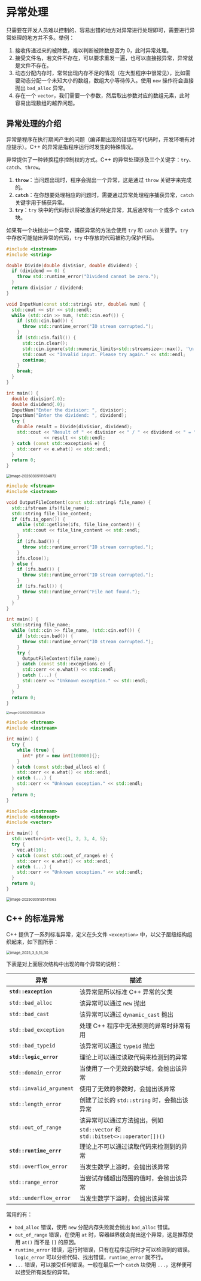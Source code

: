 # 异常处理

只需要在开发人员难以控制的、容易出错的地方对异常进行处理即可，需要进行异常处理的地方并不多。举例：

1. 接收传递过来的被除数，难以判断被除数是否为 0，此时异常处理。
2. 接受文件名，若文件不存在，可以要求重发一遍，也可以直接报异常，异常就是文件不存在。
3. 动态分配内存时，常常出现内存不足的情况（在大型程序中很常见），比如需要动态分配一个未知大小的数组，数组大小等待传入。使用 `new` 操作符会直接抛出 `bad_alloc` 异常。
4. 存在一个 `vector`，我们需要一个参数，然后取出参数对应的数组元素，此时容易出现数组的越界问题。

## 异常处理的介绍

异常是程序在执行期间产生的问题（编译期出现的错误在写代码时，开发环境有对应提示）。C++ 的异常是指程序运行时发生的特殊情况。

异常提供了一种转换程序控制权的方式。C++ 的异常处理涉及三个关键字：`try`、`catch`、`throw`。

1. **`throw`**：当问题出现时，程序会抛出一个异常，这是通过 `throw` 关键字来完成的。
2. **`catch`**：在你想要处理相应的问题时，需要通过异常处理程序捕获异常，`catch` 关键字用于捕获异常。
3. **`try`**：`try` 块中的代码标识将被激活的特定异常，其后通常有一个或多个 `catch` 块。

如果有一个块抛出一个异常，捕获异常的方法会使用 `try` 和 `catch` 关键字。`try` 中存放可能抛出异常的代码，`try` 中存放的代码被称为保护代码。

```cpp
#include <iostream>
#include <string>

double Divide(double divisior, double dividend) {
  if (dividend == 0) {
    throw std::runtime_error("Dividend cannot be zero.");
  }
  return divisior / dividend;
}

void InputNum(const std::string& str, double& num) {
  std::cout << str << std::endl;
  while (std::cin >> num, !std::cin.eof()) {
    if (std::cin.bad()) {
      throw std::runtime_error("IO stream corrupted.");
    }
    if (std::cin.fail()) {
      std::cin.clear();
      std::cin.ignore(std::numeric_limits<std::streamsize>::max(), '\n');
      std::cout << "Invalid input. Please try again." << std::endl;
      continue;
    }
    break;
  }
}

int main() {
  double divisior{.0};
  double dividend{.0};
  InputNum("Enter the divisior: ", divisior);
  InputNum("Enter the dividend: ", dividend);
  try {
    double result = Divide(divisior, dividend);
    std::cout << "Result of " << divisior << " / " << dividend << " = "
              << result << std::endl;
  } catch (const std::exception& e) {
    std::cerr << e.what() << std::endl;
  }
  return 0;
}
```

<img src="https://leafalice-image.oss-cn-hangzhou.aliyuncs.com/img/image-20250305111334872.png" alt="image-20250305111334872" style="zoom:67%;" />

```cpp
#include <fstream>
#include <iostream>

void OutputFileContent(const std::string& file_name) {
  std::ifstream ifs(file_name);
  std::string file_line_content;
  if (ifs.is_open()) {
    while (std::getline(ifs, file_line_content)) {
      std::cout << file_line_content << std::endl;
    }
    if (ifs.bad()) {
      throw std::runtime_error("IO stream corrupted.");
    }
    ifs.close();
  } else {
    if (ifs.bad()) {
      throw std::runtime_error("IO stream corrupted.");
    }
    if (ifs.fail()) {
      throw std::runtime_error("File not found.");
    }
  }
}

int main() {
  std::string file_name;
  while (std::cin >> file_name, !std::cin.eof()) {
    if (std::cin.bad()) {
      throw std::runtime_error("IO stream corrupted.");
    }
    try {
      OutputFileContent(file_name);
    } catch (const std::exception& e) {
      std::cerr << e.what() << std::endl;
    } catch (...) {
      std::cerr << "Unknown exception." << std::endl;
    }
  }
  return 0;
}
```

<img src="https://leafalice-image.oss-cn-hangzhou.aliyuncs.com/img/image-20250305132952429.png" alt="image-20250305132952429" style="zoom:50%;" />

```cpp
#include <fstream>
#include <iostream>

int main() {
  try {
    while (true) {
      int* ptr = new int[100000]{};
    }
  } catch (const std::bad_alloc& e) {
    std::cerr << e.what() << std::endl;
  } catch (...) {
    std::cerr << "Unknown exception." << std::endl;
  }
  return 0;
}
```

```cpp
#include <iostream>
#include <stdexcept>
#include <vector>

int main() {
  std::vector<int> vec{1, 2, 3, 4, 5};
  try {
    vec.at(10);
  } catch (const std::out_of_range& e) {
    std::cerr << e.what() << std::endl;
  } catch (...) {
    std::cerr << "Unknown exception." << std::endl;
  }
  return 0;
}
```

<img src="https://leafalice-image.oss-cn-hangzhou.aliyuncs.com/img/image-20250305135141063.png" alt="image-20250305135141063" style="zoom:67%;" />

## C++ 的标准异常

C++ 提供了一系列标准异常，定义在头文件 `<exception>` 中，以父子层级结构组织起来，如下图所示：

<img src="https://leafalice-image.oss-cn-hangzhou.aliyuncs.com/img/image_2025_3_5_15_30.png" alt="image_2025_3_5_15_30" style="zoom:67%;" />

下表是对上面层次结构中出现的每个异常的说明：

| **异常**                | **描述**                                                     |
| ----------------------- | ------------------------------------------------------------ |
| **`std::exception`**    | 该异常是所以标准 C++ 异常的父类                              |
| `std::bad_alloc`        | 该异常可以通过 `new` 抛出                                    |
| `std::bad_cast`         | 该异常可以通过 `dynamic_cast` 抛出                           |
| `std::bad_exception`    | 处理 C++ 程序中无法预测的异常时非常有用                      |
| `std::bad_typeid`       | 该异常可以通过 `typeid` 抛出                                 |
| **`std::logic_error`**  | 理论上可以通过读取代码来检测到的异常                         |
| `std::domain_error`     | 当使用了一个无效的数学域，会抛出该异常                       |
| `std::invalid_argument` | 使用了无效的参数时，会抛出该异常                             |
| `std::length_error`     | 创建了过长的 `std::string` 时，会抛出该异常                  |
| `std::out_of_range`     | 该异常可以通过方法抛出，例如 `std::vector` 和 `std::bitset<>::operator[])()` |
| **`std::runtime_errr`** | 理论上不可以通过读取代码来检测到的异常                       |
| `std::overflow_error`   | 当发生数学上溢时，会抛出该异常                               |
| `std::range_error`      | 当尝试存储超出范围的值时，会抛出该异常                       |
| `std::underflow_error`  | 当发生数学下溢时，会抛出该异常                               |

常用的有：

- `bad_alloc` 错误，使用 `new` 分配内存失败就会抛出 `bad_alloc` 错误。
- `out_of_range` 错误，在使用 `at` 时，容器越界就会抛出这个异常，这是推荐使用 `at()` 而不是 `[]` 的原因。
- `runtime_error` 错误，运行时错误，只有在程序运行时才可以检测到的错误。 `logic_error` 可以分析代码、找出错误，`runtime_error` 就不行。
- `...` 错误，可以接受任何错误。一般在最后一个 `catch` 块使用 `...`，这样便可以接受所有类型的异常。